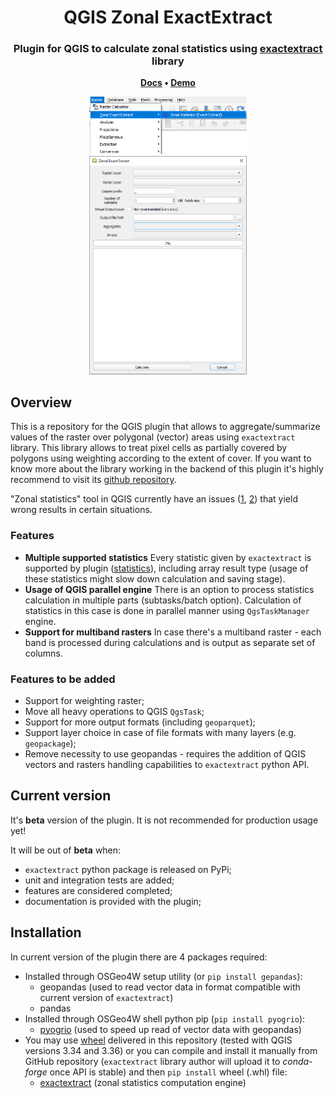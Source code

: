 <h1 align="center">
	QGIS Zonal ExactExtract
</h1>

<h3 align="center">
	Plugin for QGIS to calculate zonal statistics using <a href="https://github.com/isciences/exactextract/tree/master">exactextract</a> library
</h3>

<p align="center">
	<strong>
		<a href="placeholder">Docs</a>
		•
		<a href="placeholder">Demo</a>
	</strong>
</p>

<p align="center">
<img src="media/raster_menu.png" alt="Image of the qgis raster menu with zonal exactextract option" width=50%>
<img src="media/plugin_window.png" alt="Image of the plugin window in QGIS" width=50%>

</p>

## Overview
This is a repository for the QGIS plugin that allows to aggregate/summarize values of the raster over polygonal (vector) areas using ``exactextract`` library. This library allows to treat pixel cells as partially covered by polygons using weighting according to the extent of cover. If you want to know more about the library working in the backend of this plugin it's highly recommend to visit its <a href="https://github.com/isciences/exactextract/tree/master"> github repository</a>.

"Zonal statistics" tool in QGIS currently have an issues (<a href="https://github.com/qgis/QGIS/issues/52223">1</a>, <a href="https://github.com/qgis/QGIS/issues/38273">2</a>) that yield wrong results in certain situations.

### Features
- **Multiple supported statistics** Every statistic given by ``exactextract`` is supported by plugin (<a href="https://github.com/isciences/exactextract?tab=readme-ov-file#supported-statistics">statistics</a>), including array result type (usage of these statistics might slow down calculation and saving stage).
- **Usage of QGIS parallel engine** There is an option to process statistics calculation in multiple parts (subtasks/batch option). Calculation of statistics in this case is done in parallel manner using ``QgsTaskManager`` engine.
- **Support for multiband rasters** In case there's a multiband raster - each band is processed during calculations and is output as separate set of columns.

### Features to be added
- Support for weighting raster;
- Move all heavy operations to QGIS ``QgsTask``;
- Support for more output formats (including ``geoparquet``);
- Support layer choice in case of file formats with many layers (e.g. ``geopackage``);
- Remove necessity to use geopandas - requires the addition of QGIS vectors and rasters handling capabilities to ``exactextract`` python API.

## Current version
It's **beta** version of the plugin. It  is not recommended for production usage yet! 

It will be out of **beta** when:
- ``exactextract`` python package is released on PyPi;
- unit and integration tests are added;
- features are considered  completed;
- documentation is provided with the plugin;

## Installation

In current version of the plugin there are 4 packages required:
- Installed through OSGeo4W setup utility (or `pip install gepandas`):
  - geopandas (used to read vector data in format compatible with current version of `exactextract`)
  - pandas
- Installed through OSGeo4W shell python pip (``pip install pyogrio``):
  - <a href="https://pypi.org/project/pyogrio/">pyogrio</a> (used to speed up read of vector data with geopandas)
- You may use <a href="https://github.com/JakubCha/exactextract_qgis/tree/main/requirements">wheel</a> delivered in this repository (tested with QGIS versions 3.34 and 3.36) or you can compile and install it manually from GitHub repository (``exactextract`` library author will upload it to *conda-forge* once API is stable) and then ``pip install`` wheel (.whl) file:
  - <a href="https://github.com/isciences/exactextract/tree/master/python">exactextract</a> (zonal statistics computation engine)
  
